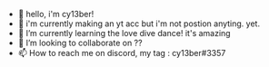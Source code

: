 - 👋 hello, i'm cy13ber!
- 👀 i'm currently making an yt acc but i'm not postion anyting. yet.
- 🌱 I’m currently learning the love dive dance! it's amazing
- 💞️ I’m looking to collaborate on ??
- 📫 How to reach me on discord, my tag : cy13ber#3357

<!---
cy13ber/cy13ber is a ✨ special ✨ repository because its `README.md` (this file) appears on your GitHub profile.
You can click the Preview link to take a look at your changes.
--->
